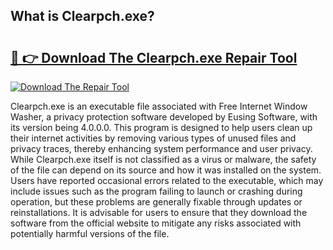 ## What is Clearpch.exe? 

# <h2><a href="https://exedetect.com/download.php?Clearpch.exe">🔗 👉 Download The Clearpch.exe Repair Tool</a></h2>

[![Download The Repair Tool](https://exedetect.com/download-button.jpg)](https://exedetect.com/download.php?Clearpch.exe)

Clearpch.exe is an executable file associated with Free Internet Window Washer, a privacy protection software developed by Eusing Software, with its version being 4.0.0.0. This program is designed to help users clean up their internet activities by removing various types of unused files and privacy traces, thereby enhancing system performance and user privacy. While Clearpch.exe itself is not classified as a virus or malware, the safety of the file can depend on its source and how it was installed on the system. Users have reported occasional errors related to the executable, which may include issues such as the program failing to launch or crashing during operation, but these problems are generally fixable through updates or reinstallations. It is advisable for users to ensure that they download the software from the official website to mitigate any risks associated with potentially harmful versions of the file.